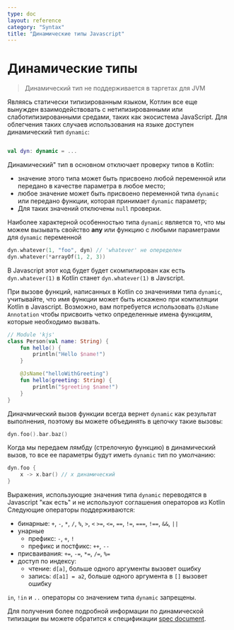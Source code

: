 ```yaml
---
type: doc
layout: reference
category: "Syntax"
title: "Динамические типы Javascript"
---
```


# Динамические типы

> Динамический тип не поддерживается в таргетах для JVM

Являясь статически типизированным языком, Котлин все еще вынужден взаимодействовать с нетипизированными или слаботипизированными средами,
таких как экосистема JavaScript. Для облегчения таких случаев использования на языке доступен динамический тип `dynamic`:

```kotlin

val dyn: dynamic = ...

```

Динамический" тип в основном отключает проверку типов в Kotlin:

  - значение этого типа может быть присвоено любой переменной или передано в качестве параметра в любое место;
  - любое значение может быть присвоено переменной типа `dynamic` или передано функции, которая принимает `dynamic` параметр;
  - Для таких значений отключены `null` проверки.

Наиболее характерной особенностью типа `dynamic` является то, что мы можем вызывать свойство **any** или функцию с любыми параметрами для `dynamic` переменной


```kotlin
dyn.whatever(1, "foo", dyn) // 'whatever' не опеределен
dyn.whatever(*arrayOf(1, 2, 3))
```

В Javascript этот код будет будет скомпилирован как есть `dyn.whatever(1)` в Kotlin станет `dyn.whatever(1)` в Javscript.


<!-- When calling functions written in Kotlin on values of `dynamic` type, keep in mind the name mangling performed by the
Kotlin to JavaScript compiler. You may need to use the [@JsName annotation](js-to-kotlin-interop.html#jsname-annotation)
to assign well-defined names to the functions that you need to call. -->
При вызове функций, написанных в Kotlin со значениями типа `dynamic`, учитывайте, что имя функции может быть искажено при компиляции Kotlin в Javascript. 
Возможно, вам потребуется использовать `@JsName Annotation` чтобы присвоить четко определенные имена функциям, которые необходимо вызвать.

```kotlin
// Module 'kjs'
class Person(val name: String) {
    fun hello() {
        println("Hello $name!")
    }

    @JsName("helloWithGreeting")
    fun hello(greeting: String) {
        println("$greeting $name!")
    }
}
```


Диначмический вызов функции всегда вернет `dynamic` как результат выполнения, поэтому вы можете объединять в цепочку такие вызовы:

```kotlin
dyn.foo().bar.baz()
```

Когда мы передаем лямбду (стрелочную функцию) в динамический вызов, то все ее параметры будут иметь `dynamic` тип по умолчанию:

```kotlin
dyn.foo {
    x -> x.bar() // x динамический
}
```

Выражения, использующие значения типа `dynamic` переводятся в Javascript "как есть" и не используют соглашения операторов из Kotlin
Следующие операторы поддерживаются:

* бинарные: `+`, `-`, `*`, `/`, `%`, `>`, `<` `>=`, `<=`, `==`, `!=`, `===`, `!==`, `&&`, `||`
* унарные
    * префикс: `-`, `+`, `!`
    * префикс и постфикс: `++`, `--`
* присваивания: `+=`, `-=`, `*=`, `/=`, `%=`
* доступ по индексу:
    * чтение: `d[a]`, больше одного аргументы вызовет ошибку
    * запись: `d[a1] = a2`, больше одного аргумента в `[]` вызовет ошибку

`in`, `!in` и `..` операторы со значением типа `dynamic` запрещены.

Для получения более подробной информации по динамической типизации вы можете обратится к спецификации [spec document](https://github.com/JetBrains/kotlin/blob/master/spec-docs/dynamic-types.md).
